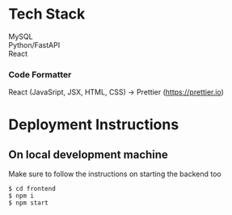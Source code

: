 # Tech Stack
MySQL  
Python/FastAPI  
React

### Code Formatter
React (JavaSript, JSX, HTML, CSS) -> Prettier (https://prettier.io)

# Deployment Instructions
## On local development machine
Make sure to follow the instructions on starting the backend too
```
$ cd frontend
$ npm i
$ npm start
```
